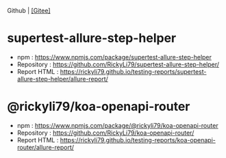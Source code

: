 Github | [[Gitee]](./README.gitee.md)

# supertest-allure-step-helper
- npm : https://www.npmjs.com/package/supertest-allure-step-helper
- Repository : https://github.com/RickyLi79/supertest-allure-step-helper/
- Report HTML : https://rickyli79.github.io/testing-reports/supertest-allure-step-helper/allure-report/
  
# @rickyli79/koa-openapi-router
- npm : https://www.npmjs.com/package/@rickyli79/koa-openapi-router
- Repository : https://github.com/RickyLi79/koa-openapi-router/
- Report HTML : https://rickyli79.github.io/testing-reports/koa-openapi-router/allure-report/